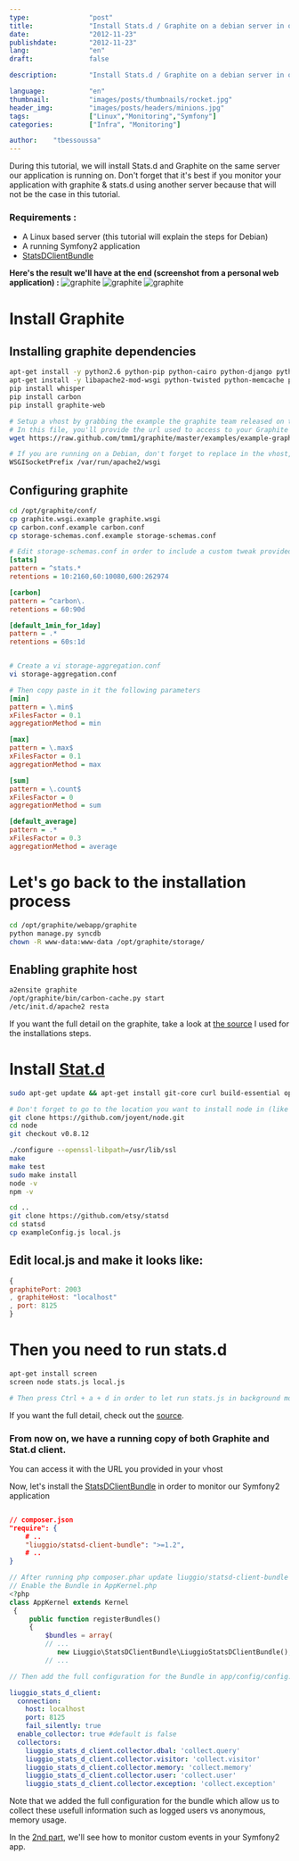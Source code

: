 ```yaml
---
type:               "post"
title:              "Install Stats.d / Graphite on a debian server in order to monitor a Symfony2 application (1/2)"
date:               "2012-11-23"
publishdate:        "2012-11-23"
lang:               "en"
draft:              false

description:        "Install Stats.d / Graphite on a debian server in order to monitor a Symfony2 application."

language:           "en"
thumbnail:          "images/posts/thumbnails/rocket.jpg"
header_img:         "images/posts/headers/minions.jpg"
tags:               ["Linux","Monitoring","Symfony"]
categories:         ["Infra", "Monitoring"]

author:    "tbessoussa"
---
```


During this tutorial, we will install Stats.d and Graphite on the same server our application is running on. Don't forget that it's best if you monitor your application with graphite & stats.d using another server because that will not be the case in this tutorial.

### Requirements :

*   A Linux based server (this tutorial will explain the steps for Debian)
*   A running Symfony2 application
*   [StatsDClientBundle][1]


**Here's the result we'll have at the end (screenshot from a personal web application) :**
<img src="/en/images/posts/2012/memory_usage.png" alt="graphite" class="outside-left">
<img src="/en/images/posts/2012/users.png" alt="graphite" class="">
<img src="/en/images/posts/2012/memory_usage.png" alt="graphite" class="outside-right">

# Install Graphite

## Installing graphite dependencies
```bash
apt-get install -y python2.6 python-pip python-cairo python-django python-django-tagging
apt-get install -y libapache2-mod-wsgi python-twisted python-memcache python-pysqlite2 python-simplejson
pip install whisper
pip install carbon
pip install graphite-web

# Setup a vhost by grabbing the example the graphite team released on their repo.
# In this file, you'll provide the url used to access to your Graphite dashboard
wget https://raw.github.com/tmm1/graphite/master/examples/example-graphite-vhost.conf -O /etc/apache2/sites-available/graphite
```

```bash
# If you are running on a Debian, don't forget to replace in the vhost, the WSGISocketPrefix value by the following:
WSGISocketPrefix /var/run/apache2/wsgi
```

## Configuring graphite
```bash
cd /opt/graphite/conf/
cp graphite.wsgi.example graphite.wsgi
cp carbon.conf.example carbon.conf
cp storage-schemas.conf.example storage-schemas.conf
```

```ini
# Edit storage-schemas.conf in order to include a custom tweak provided by stats.d
[stats]
pattern = ^stats.*
retentions = 10:2160,60:10080,600:262974

[carbon]
pattern = ^carbon\.
retentions = 60:90d

[default_1min_for_1day]
pattern = .*
retentions = 60s:1d
```

```bash

# Create a vi storage-aggregation.conf
vi storage-aggregation.conf
```

```ini
# Then copy paste in it the following parameters
[min]
pattern = \.min$
xFilesFactor = 0.1
aggregationMethod = min

[max]
pattern = \.max$
xFilesFactor = 0.1
aggregationMethod = max

[sum]
pattern = \.count$
xFilesFactor = 0
aggregationMethod = sum

[default_average]
pattern = .*
xFilesFactor = 0.3
aggregationMethod = average
```

# Let's go back to the installation process
```bash
cd /opt/graphite/webapp/graphite
python manage.py syncdb
chown -R www-data:www-data /opt/graphite/storage/
```

## Enabling graphite host
```bash
a2ensite graphite
/opt/graphite/bin/carbon-cache.py start
/etc/init.d/apache2 resta
```

If you want the full detail on the graphite, take a look at [the source][2] I used for the installations steps.

# Install [Stat.d][3]

```bash
sudo apt-get update && apt-get install git-core curl build-essential openssl libssl-dev

# Don't forget to go to the location you want to install node in (like cd /home/) before running these commands
git clone https://github.com/joyent/node.git
cd node
git checkout v0.8.12

./configure --openssl-libpath=/usr/lib/ssl
make
make test
sudo make install
node -v
npm -v

cd ..
git clone https://github.com/etsy/statsd
cd statsd
cp exampleConfig.js local.js
```

## Edit local.js and make it looks like:
```js
{
graphitePort: 2003
, graphiteHost: "localhost"
, port: 8125
}
```

# Then you need to run stats.d
```bash
apt-get install screen
screen node stats.js local.js

# Then press Ctrl + a + d in order to let run stats.js in background mode thanks to screen.
```

If you want the full detail, check out the [source][4].

### From now on, we have a running copy of both **Graphite** and **Stat.d** client.

You can access it with the URL you provided in your vhost

Now, let's install the [StatsDClientBundle][5] in order to monitor our Symfony2 application

```json

// composer.json
"require": {
    # ..
    "liuggio/statsd-client-bundle": ">=1.2",
    # ..
}
```

```php
// After running php composer.phar update liuggio/statsd-client-bundle
// Enable the Bundle in AppKernel.php
<?php
class AppKernel extends Kernel
 {
     public function registerBundles()
     {
         $bundles = array(
         // ...
            new Liuggio\StatsDClientBundle\LiuggioStatsDClientBundle(),
         // ...

// Then add the full configuration for the Bundle in app/config/config.yml
```

```yaml
liuggio_stats_d_client:
  connection:
    host: localhost
    port: 8125
    fail_silently: true
  enable_collector: true #default is false
  collectors:
    liuggio_stats_d_client.collector.dbal: 'collect.query'
    liuggio_stats_d_client.collector.visitor: 'collect.visitor'
    liuggio_stats_d_client.collector.memory: 'collect.memory'
    liuggio_stats_d_client.collector.user: 'collect.user'
    liuggio_stats_d_client.collector.exception: 'collect.exception'
```

Note that we added the full configuration for the bundle which allow us to collect these usefull information such as logged users vs anonymous, memory usage.

In the [2nd part](/en/infra/monitor-your-symfony2-application-via-stats-d-and-graphite-2/), we'll see how to monitor custom events in your Symfony2 app.

 [1]: https://github.com/liuggio/StatsDClientBundle
 [2]: http://linuxracker.com/2012/03/31/setting-up-graphite-server-on-debian-squeeze/
 [3]: https://github.com/etsy/statsd
 [4]: http://sekati.com/etc/install-nodejs-on-debian-squeeze
 [5]: https://github.com/liuggio/StatsDClientBundle/blob/master/Resources/doc/installation.md
